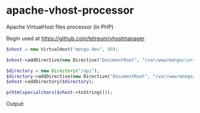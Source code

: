 # apache-vhost-processor
Apache VirtualHost files processor (in PHP)

Begin used at https://github.com/tetreum/vhostmanager


```php
$vhost = new VirtualHost("mongo.dev", 80);

$vhost->addDirective(new Directive("DocumentRoot", "/var/www/mongo/current/htdocs"));

$directory = new Directory("/api");
$directory->addDirective(new Directive("DocumentRoot", "/var/www/mongo/current/api"));
$vhost->addDirectory($directory);

p(htmlspecialchars($vhost->toString()));
```

Output:
```

```